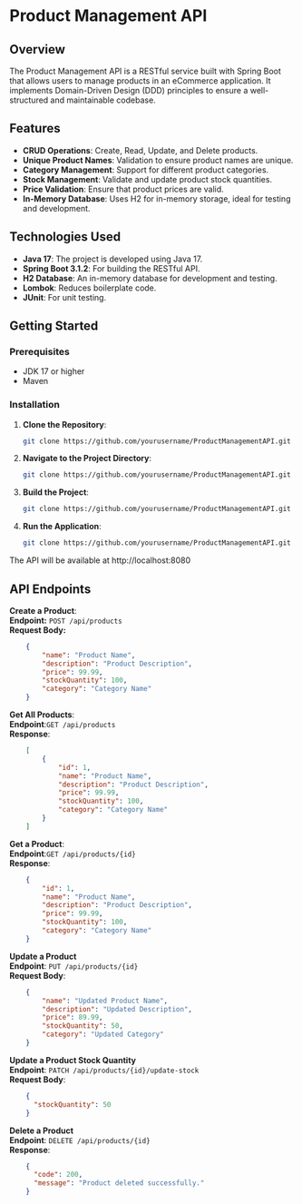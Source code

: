 # Product Management API

## Overview

The Product Management API is a RESTful service built with Spring Boot that allows users to manage products in an eCommerce application. It implements Domain-Driven Design (DDD) principles to ensure a well-structured and maintainable codebase.

## Features

- **CRUD Operations**: Create, Read, Update, and Delete products.
- **Unique Product Names**: Validation to ensure product names are unique.
- **Category Management**: Support for different product categories.
- **Stock Management**: Validate and update product stock quantities.
- **Price Validation**: Ensure that product prices are valid.
- **In-Memory Database**: Uses H2 for in-memory storage, ideal for testing and development.

## Technologies Used

- **Java 17**: The project is developed using Java 17.
- **Spring Boot 3.1.2**: For building the RESTful API.
- **H2 Database**: An in-memory database for development and testing.
- **Lombok**: Reduces boilerplate code.
- **JUnit**: For unit testing.

## Getting Started

### Prerequisites

- JDK 17 or higher
- Maven

### Installation

1. **Clone the Repository**:
   ```bash
   git clone https://github.com/yourusername/ProductManagementAPI.git
2. **Navigate to the Project Directory**:
   ```bash
   git clone https://github.com/yourusername/ProductManagementAPI.git
3. **Build the Project**:
   ```bash
   git clone https://github.com/yourusername/ProductManagementAPI.git
4. **Run the Application**:
   ```bash
   git clone https://github.com/yourusername/ProductManagementAPI.git

The API will be available at http://localhost:8080

## API Endpoints
**Create a Product**:  
**Endpoint:** `POST /api/products`  
**Request Body:**
```json
    {
        "name": "Product Name",
        "description": "Product Description",
        "price": 99.99,
        "stockQuantity": 100,
        "category": "Category Name"
    }
```

**Get All Products**:  
**Endpoint**:`GET /api/products`  
**Response**:
```json
    [
        {
            "id": 1,
            "name": "Product Name",
            "description": "Product Description",
            "price": 99.99,
            "stockQuantity": 100,
            "category": "Category Name"
        }
    ]
```

**Get a Product**:  
**Endpoint**:`GET /api/products/{id}`  
**Response**:
```json
    {
        "id": 1,
        "name": "Product Name",
        "description": "Product Description",
        "price": 99.99,
        "stockQuantity": 100,
        "category": "Category Name"
    }
```

**Update a Product**  
**Endpoint**: `PUT /api/products/{id}`  
**Request Body**:
```json
    {
        "name": "Updated Product Name",
        "description": "Updated Description",
        "price": 89.99,
        "stockQuantity": 50,
        "category": "Updated Category"
    }
```

**Update a Product Stock Quantity**  
**Endpoint**: `PATCH /api/products/{id}/update-stock`  
**Request Body**:
```json
    {
      "stockQuantity": 50
    }
```

**Delete a Product**  
**Endpoint**: `DELETE /api/products/{id}`  
**Response**:
```json
    {
      "code": 200,
      "message": "Product deleted successfully."
    }
```